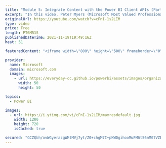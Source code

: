 ```yaml
---
title: "Module 5: Integrate Content with the Power BI Client APIs (Part 1/ 2)| Power BI Developer in a Day"
excerpt: "In this video, Peter Myers (Microsoft Most Valued Professional, and course developer) and Amit Shuster (Product manager) describe how to use the Power BI Client APIs to enhance the application experience. It is video 13 of 21.  The Power BI Developer in a Day online course empowers you as an app developer"
originalUrl: https://youtube.com/watch?v=cFnI-1s2LIM
type: video
price: Free
length: PT6M51S
publishedDateTime: 2021-11-19T19:49:16Z
heat: 51

featuredContent: "<iframe width=\"800\" height=\"500\" frameborder=\"0\" src=\"https://www.youtube.com/embed/cFnI-1s2LIM\" allow=\"accelerometer; autoplay; encrypted-media; gyroscope; picture-in-picture\" allowfullscreen></iframe>"

provider:
  name: Microsoft
  domain: microsoft.com
  images:
    - url: https://everyday-cc.github.io/powerbi/assets/images/organizations/microsoft.com-50x50.jpg
      width: 50
      height: 50

topics:
  - Power BI

images:
  - url: https://i.ytimg.com/vi/cFnI-1s2LIM/maxresdefault.jpg
    width: 1280
    height: 720
    isCached: true

secured: "GCZQbh/ovWGyerazgWMtMVj7yt/Z0+chgM7I+pKWDgihooMuPM6t56nM07VZDFpM5ksxZDgzYeLecflDaBgBulxQPl6BKZmE/p/8/Y4P9WVA3M17qJBSSyVXwkkkAseXGYv7S5GW3ufKruC87LROF3Vkhz/IsKdBAd44zkDoyNocB/p2mZ6kpNIueKdoB30IwHMoAA5X/sOYN+JKhGyNN3TcHYDpE8ck4Vkqzm5FmFu++SJ9yD+oQ9nn82s4jvopSfdCPBMvqandDOhEdcYW11qdtr67Q9jJQyoiLaDMGd+dgLwy6Ou078chN8KcX2QyyCH1QM1LH8VIIGC7bBYe+3Qp0BwqTTSzO6uUOKeVBvSOuzUNonHKTHasS0z3ztI46syemK0oSSin3pK9I6ga9ujYroMTof0zNCK7Wg8XOy4=;zHby5UWVmxV+UuuSfhfC1w=="
---
```



